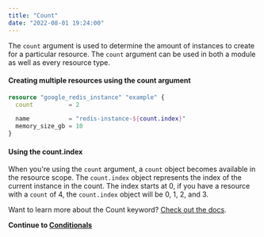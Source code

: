 ```yaml
---
title: "Count"
date: "2022-08-01 19:24:00"
---
```


The `count` argument is used to determine the amount of instances to create for a particular resource. The `count` argument can be used in both a module as well as every resource type.

#### Creating multiple resources using the count argument

```terraform
resource "google_redis_instance" "example" {
  count          = 2

  name           = "redis-instance-${count.index}"
  memory_size_gb = 10
}
```

#### Using the count.index

When you're using the `count` argument, a `count` object becomes available in the resource scope. The `count.index` object represents the index of the current instance in the count. The index starts at 0, if you have a resource with a `count` of 4, the `count.index` object will be 0, 1, 2, and 3.

Want to learn more about the Count keyword? [Check out the docs](https://www.terraform.io/language/meta-arguments/count).

**Continue to [Conditionals](../conditionals)**

